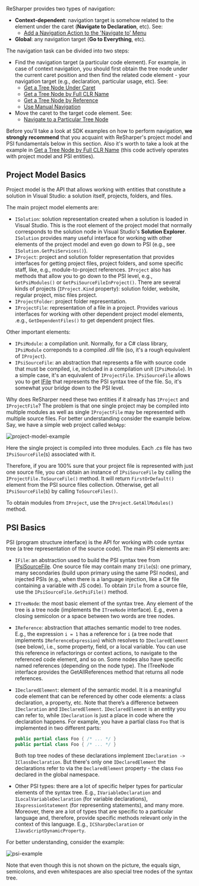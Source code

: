 [//]: # (title: Navigate Code)
 

ReSharper provides two types of navigation:
* **Context-dependent**: navigation target is somehow related to the element under the caret (**Navigate to Declaration**, etc).
See:
    * [Add a Navigation Action to the 'Navigate to' Menu](AddYourNavigationActionToNavigateToMenu.md)
* **Global**: any navigation target (**Go to Everything**, etc).

The navigation task can be divided into two steps:
* Find the navigation target (a particular code element). For example, in case of context navigation, you should first obtain the tree node under the current caret position and then find the related code element - your navigation target (e.g., declaration, particular usage, etc).
See:
    * [Get a Tree Node Under Caret](GetTreeNodeUnderCaret.md) 
    * [Get a Tree Node by Full CLR Name](GetTreeNodeByFullName.md) 
    * [Get a Tree Node by Reference](GetTreeNodeByReference.md)
    * [Use Manual Navigation](UseManualNavigation.md) 
* Move the caret to the target code element.
See:
    * [Navigate to a Particular Tree Node](NavigateToParticularTreeNode.md)

Before you'll take a look at SDK examples on how to perform navigation, **we strongly recommend** that you acquaint with ReSharper's project model and PSI fundamentals below in this section. Also it's worth to take a look at the example in [Get a Tree Node by Full CLR Name](GetTreeNodeByFullName.md) (this code actively operates with project model and PSI entities). 

## Project Model Basics
Project model is the API that allows working with entities that constitute a solution in Visual Studio: a solution itself, projects, folders, and files.

The main project model elements are:
* `ISolution`: solution representation created when a solution is loaded in Visual Studio. This is the root element of the project model that normally corresponds to the solution node in Visual Studio's **Solution Explorer**. `ISolution` provides many useful interface for working with other elements of the project model and even go down to PSI (e.g., see `ISolution.GetPsiServices()`).
* `IProject`: project and solution folder representation that provides interfaces for getting project files, project folders, and some specific staff, like, e.g., module-to-project references. `IProject` also has methods that allow you to go down to the PSI level, e.g., `GetPsiModules()` or `GetPsiSourceFileInProject()`. 
    There are several kinds of projects (`IProject.Kind` property): solution folder, website, regular project, misc files project.
* `IProjectFolder`: project folder representation.
* `IProjectFile`: representation of a file in a project. Provides various interfaces for working with other dependent project model elements, .e.g., `GetDependentFiles()` to get dependent project files.   

Other important elements:
* `IPsiModule`: a compilation unit. Normally, for a C# class library, `IPsiModule` correponds to a compiled *.dll* file (so, it's a rough equivalent of `IProject`).
* `IPsiSourceFile`: an abstraction that represents a file with source code that must be compiled, i.e, included in a compilation unit (`IPsiModule`). In a simple case, it's an equivalent of `IProjectFile`. `IPsiSourceFile` allows you to get [IFile](#psi-basics) that represents the PSI syntax tree of the file. So, it's somewhat your bridge down to the PSI level.

Why does ReSharper need these two entities if it already has `IProject` and `IProjectFile`? The problem is that one single project may be compiled into multiple modules as well as single `IProjectFile` may be represented with multiple source files. For better understanding consider the example below. Say, we have a simple web project called `WebApp`:

![project-model-example](project-model-example.png)

Here the single project is compiled into three modules. Each *.cs* file has two `IPsiSourceFile`(s) associated with it.

Therefore, if you are 100% sure that your project file is represented with just one source file, you can obtain an instance of `IPsiSourceFile` by calling the `IProjectFile.ToSourceFile()` method. It will return `FirstOrDefault()` element from the PSI source files collection. Otherwise, get all `IPsiSourceFile`(s) by calling `ToSourceFiles()`.

To obtain modules from `IProject`, use the `IProject.GetAllModules()` method.

## PSI Basics
PSI (program structure interface) is the API for working with code syntax tree (a tree representation of the source code). 
The main PSI elements are:
* `IFile`: an abstraction used to build the PSI syntax tree from [IPsiSourceFile](#project-model-basics). One source file may contain many `IFile`(s): one primary, many secondaries (build upon primary using the same PSI nodes), and injected PSIs (e.g., when there is a language injection, like a C# file containing a variable with JS code). To obtain `IFile` from a source file, use the `IPsiSourceFile.GetPsiFile()` method.
* `ITreeNode`: the most basic element of the syntax tree. Any element of the tree is a tree node (implements the `ITreeNode` interface). E.g., even a closing semicolon or a space between two words are tree nodes. 
* `IReference`: abstraction that attaches semantic model to tree nodes. E.g., the expression `i = 1` has a reference for `i` (a tree node that implements `IReferenceExpression`) which resolves to `IDeclaredElement` (see below), i.e., some property, field, or a local variable. You can use this reference in refactorings or context actions, to navigate to the referenced code element, and so on. Some nodes also have specific named references (depending on the node type). 
The ITreeNode interface provides the GetAllReferences method that returns all node references.
* `IDeclaredElement`: element of the semantic model. It is a meaningful code element that can be referenced by other code elements: a class declaration, a property, etc.
Note that there’s a difference between `IDeclaration` and `IDeclaredElement`. `IDeclaredElement` is an entity you can refer to, while `IDeclaration` is just a place in code where the declaration happens. For example, you have a partial class `Foo` that is implemented in two different parts:

    ```csharp
    public partial class Foo { /* ... */ }
    public partial class Foo { /* ... */ }
    ```

    Both top tree nodes of these declarations implement `IDeclaration -> IClassDeclaration`. But there's only one `IDeclaredElement` the declarations refer to via the `DeclaredElement` property - the class `Foo` declared in the global namespace. 
* Other PSI types: there are a lot of specific helper types for particular elements of the syntax tree. E.g., `IVariableDeclaration` and `ILocalVariableDeclaration` (for variable declarations), `IExpressionStatement` (for representing statements), and many more. Moreover, there are a lot of types that are specific to a particular language and, therefore, provide specific methods relevant only in the context of this language. E.g., `ICSharpDeclaration` or `IJavaScriptDynamicProperty`.

For better understanding, consider the example:

![psi-example](psi-example.png)

Note that even though this is not shown on the picture, the equals sign, semicolons, and even whitespaces are also special tree nodes of the syntax tree.